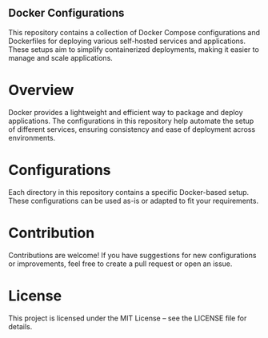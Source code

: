 ## Docker Configurations

This repository contains a collection of Docker Compose configurations and Dockerfiles for deploying various self-hosted services and applications. These setups aim to simplify containerized deployments, making it easier to manage and scale applications.
# Overview

Docker provides a lightweight and efficient way to package and deploy applications. The configurations in this repository help automate the setup of different services, ensuring consistency and ease of deployment across environments.
# Configurations

Each directory in this repository contains a specific Docker-based setup. These configurations can be used as-is or adapted to fit your requirements.
# Contribution

Contributions are welcome! If you have suggestions for new configurations or improvements, feel free to create a pull request or open an issue.
# License

This project is licensed under the MIT License – see the LICENSE file for details.
